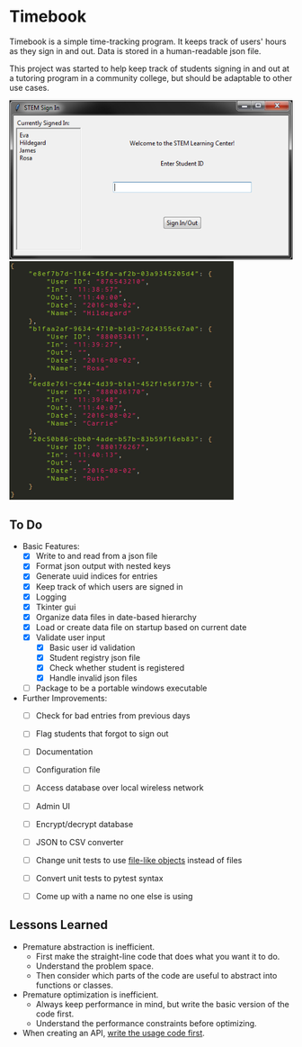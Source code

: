 Timebook
========
Timebook is a simple time-tracking program. It keeps track of users' hours as they sign in and out. Data is stored in a human-readable json file. 

This project was started to help keep track of students signing in and out at a tutoring program in a community college, but should be adaptable to other use cases.

![Tk Interface](docs/screenshot_program.png)
![Example Json Data](docs/screenshot_data.png)

To Do
-----
- Basic Features:
    - [x] Write to and read from a json file
    - [x] Format json output with nested keys
    - [x] Generate uuid indices for entries
    - [x] Keep track of which users are signed in
    - [x] Logging
    - [x] Tkinter gui
    - [x] Organize data files in date-based hierarchy
    - [x] Load or create data file on startup based on current date
    - [x] Validate user input
        - [x] Basic user id validation
        - [x] Student registry json file
        - [x] Check whether student is registered 
        - [x] Handle invalid json files
    - [ ] Package to be a portable windows executable

- Further Improvements: 
    - [ ] Check for bad entries from previous days
    - [ ] Flag students that forgot to sign out
    - [ ] Documentation
    - [ ] Configuration file
    - [ ] Access database over local wireless network
    - [ ] Admin UI 
    - [ ] Encrypt/decrypt database
    - [ ] JSON to CSV converter
    - [ ] Change unit tests to use [file-like objects](http://stackoverflow.com/questions/3942820/how-to-do-unit-testing-of-functions-writing-files-using-python-unittest) instead of files
    - [ ] Convert unit tests to pytest syntax
    - [ ] Come up with a name no one else is using


Lessons Learned
---------------
- Premature abstraction is inefficient.
    - First make the straight-line code that does what you want it to do.
    - Understand the problem space.
    - Then consider which parts of the code are useful to abstract into functions or classes.
- Premature optimization is inefficient.
    - Always keep performance in mind, but write the basic version of the code first.
    - Understand the performance constraints before optimizing.
- When creating an API, [write the usage code first](https://mollyrocket.com/casey/stream_0029.html).
